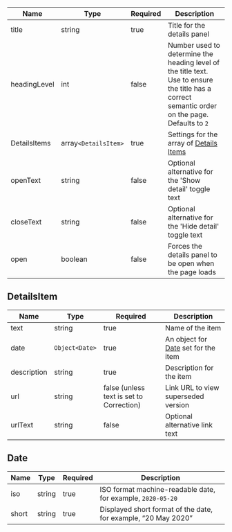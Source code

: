 | Name         | Type                 | Required | Description                                                                                                                                     |
| ------------ | -------------------- | -------- | ----------------------------------------------------------------------------------------------------------------------------------------------- |
| title        | string               | true     | Title for the details panel                                                                                                                     |
| headingLevel | int                  | false    | Number used to determine the heading level of the title text. Use to ensure the title has a correct semantic order on the page. Defaults to `2` |
| DetailsItems | array`<DetailsItem>` | true     | Settings for the array of [Details Items](#DetailsItem)                                                                                         |
| openText     | string               | false    | Optional alternative for the 'Show detail' toggle text                                                                                          |
| closeText    | string               | false    | Optional alternative for the 'Hide detail' toggle text                                                                                          |
| open         | boolean              | false    | Forces the details panel to be open when the page loads                                                                                         |

## DetailsItem

| Name        | Type           | Required                                 | Description                                  |
| ----------- | -------------- | ---------------------------------------- | -------------------------------------------- |
| text        | string         | true                                     | Name of the item                             |
| date        | `Object<Date>` | true                                     | An object for [Date](#date) set for the item |
| description | string         | true                                     | Description for the item                     |
| url         | string         | false (unless text is set to Correction) | Link URL to view superseded version          |
| urlText     | string         | false                                    | Optional alternative link text               |

## Date

| Name  | Type   | Required | Description                                                    |
| ----- | ------ | -------- | -------------------------------------------------------------- |
| iso   | string | true     | ISO format machine-readable date, for example, `2020-05-20`    |
| short | string | true     | Displayed short format of the date, for example, “20 May 2020” |
